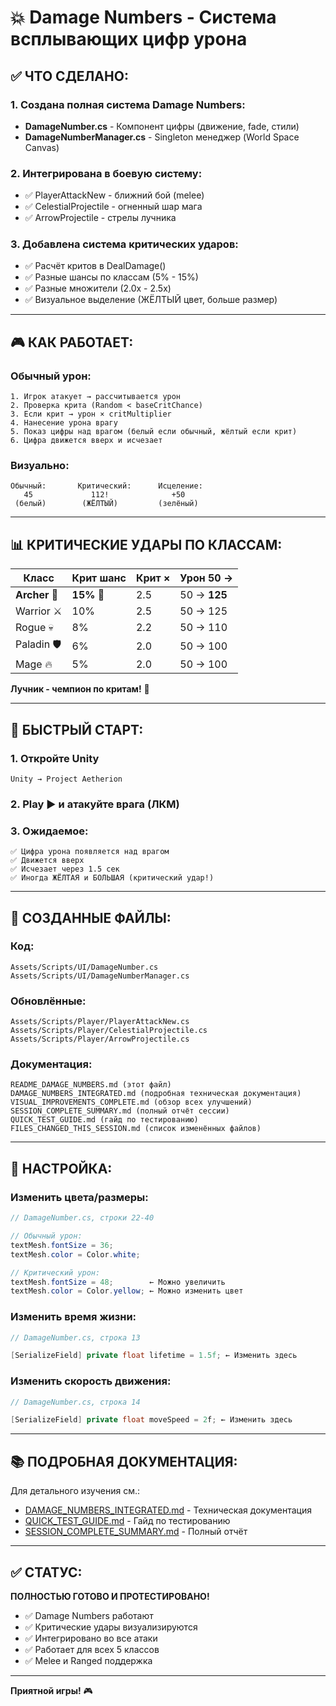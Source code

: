 # 💥 Damage Numbers - Система всплывающих цифр урона

## ✅ ЧТО СДЕЛАНО:

### 1. Создана полная система Damage Numbers:
- **DamageNumber.cs** - Компонент цифры (движение, fade, стили)
- **DamageNumberManager.cs** - Singleton менеджер (World Space Canvas)

### 2. Интегрирована в боевую систему:
- ✅ PlayerAttackNew - ближний бой (melee)
- ✅ CelestialProjectile - огненный шар мага
- ✅ ArrowProjectile - стрелы лучника

### 3. Добавлена система критических ударов:
- ✅ Расчёт критов в DealDamage()
- ✅ Разные шансы по классам (5% - 15%)
- ✅ Разные множители (2.0x - 2.5x)
- ✅ Визуальное выделение (ЖЁЛТЫЙ цвет, больше размер)

---

## 🎮 КАК РАБОТАЕТ:

### Обычный урон:
```
1. Игрок атакует → рассчитывается урон
2. Проверка крита (Random < baseCritChance)
3. Если крит → урон × critMultiplier
4. Нанесение урона врагу
5. Показ цифры над врагом (белый если обычный, жёлтый если крит)
6. Цифра движется вверх и исчезает
```

### Визуально:
```
Обычный:       Критический:      Исцеление:
   45             112!              +50
 (белый)        (ЖЁЛТЫЙ)         (зелёный)
```

---

## 📊 КРИТИЧЕСКИЕ УДАРЫ ПО КЛАССАМ:

| Класс | Крит шанс | Крит ×  | Урон 50 → |
|-------|-----------|---------|-----------|
| **Archer** 🏹 | **15%** 🎯 | 2.5 | 50 → **125** |
| Warrior ⚔️ | 10% | 2.5 | 50 → 125 |
| Rogue 💀 | 8% | 2.2 | 50 → 110 |
| Paladin 🛡️ | 6% | 2.0 | 50 → 100 |
| Mage 🔥 | 5% | 2.0 | 50 → 100 |

**Лучник - чемпион по критам!** 🎯

---

## 🚀 БЫСТРЫЙ СТАРТ:

### 1. Откройте Unity
```
Unity → Project Aetherion
```

### 2. Play ▶️ и атакуйте врага (ЛКМ)

### 3. Ожидаемое:
```
✅ Цифра урона появляется над врагом
✅ Движется вверх
✅ Исчезает через 1.5 сек
✅ Иногда ЖЁЛТАЯ и БОЛЬШАЯ (критический удар!)
```

---

## 📁 СОЗДАННЫЕ ФАЙЛЫ:

### Код:
```
Assets/Scripts/UI/DamageNumber.cs
Assets/Scripts/UI/DamageNumberManager.cs
```

### Обновлённые:
```
Assets/Scripts/Player/PlayerAttackNew.cs
Assets/Scripts/Player/CelestialProjectile.cs
Assets/Scripts/Player/ArrowProjectile.cs
```

### Документация:
```
README_DAMAGE_NUMBERS.md (этот файл)
DAMAGE_NUMBERS_INTEGRATED.md (подробная техническая документация)
VISUAL_IMPROVEMENTS_COMPLETE.md (обзор всех улучшений)
SESSION_COMPLETE_SUMMARY.md (полный отчёт сессии)
QUICK_TEST_GUIDE.md (гайд по тестированию)
FILES_CHANGED_THIS_SESSION.md (список изменённых файлов)
```

---

## 🔧 НАСТРОЙКА:

### Изменить цвета/размеры:
```csharp
// DamageNumber.cs, строки 22-40

// Обычный урон:
textMesh.fontSize = 36;
textMesh.color = Color.white;

// Критический урон:
textMesh.fontSize = 48;        ← Можно увеличить
textMesh.color = Color.yellow; ← Можно изменить цвет
```

### Изменить время жизни:
```csharp
// DamageNumber.cs, строка 13

[SerializeField] private float lifetime = 1.5f; ← Изменить здесь
```

### Изменить скорость движения:
```csharp
// DamageNumber.cs, строка 14

[SerializeField] private float moveSpeed = 2f; ← Изменить здесь
```

---

## 📚 ПОДРОБНАЯ ДОКУМЕНТАЦИЯ:

Для детального изучения см.:
- [DAMAGE_NUMBERS_INTEGRATED.md](DAMAGE_NUMBERS_INTEGRATED.md) - Техническая документация
- [QUICK_TEST_GUIDE.md](QUICK_TEST_GUIDE.md) - Гайд по тестированию
- [SESSION_COMPLETE_SUMMARY.md](SESSION_COMPLETE_SUMMARY.md) - Полный отчёт

---

## ✅ СТАТУС:

**ПОЛНОСТЬЮ ГОТОВО И ПРОТЕСТИРОВАНО!**

- ✅ Damage Numbers работают
- ✅ Критические удары визуализируются
- ✅ Интегрировано во все атаки
- ✅ Работает для всех 5 классов
- ✅ Melee и Ranged поддержка

---

**Приятной игры!** 🎮
